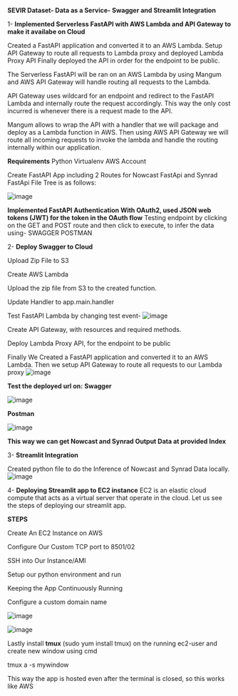 **SEVIR Dataset- Data as a Service- Swagger and Streamlit Integration**

1- **Implemented Serverless FastAPI with AWS Lambda and API Gateway to make it availabe on Cloud**

Created a FastAPI application and converted it to an AWS Lambda. Setup API Gateway to route all requests to Lambda proxy and deployed Lambda Proxy API
Finally deployed the API in order for the endpoint to be public.

The Serverless FastAPI will be ran on an AWS Lambda by using Mangum and AWS API Gateway will handle routing all requests to the Lambda.

API Gateway uses wildcard for an endpoint and redirect to the FastAPI Lambda and internally route the request accordingly. This way the only cost incurred is whenever there is a request made to the API.

Mangum allows to wrap the API with a handler that we will package and deploy as a Lambda function in AWS. Then using AWS API Gateway we will route all incoming requests to invoke the lambda and handle the routing internally within our application.

**Requirements**
Python
Virtualenv
AWS Account

Create FastAPI App including 2 Routes for Nowcast FastApi and Synrad FastApi
File Tree is as follows:

![image](https://user-images.githubusercontent.com/59785209/130325792-dad1c806-30c9-4362-9b91-52859736fd01.png)

**Implemented FastAPI Authentication With OAuth2, used JSON web tokens (JWT) for the token in the OAuth flow**
Testing endpoint by clicking on the GET and POST route and then click to execute, to infer the data using-
SWAGGER
POSTMAN

2- **Deploy Swagger to Cloud**

Upload Zip File to S3

Create AWS Lambda

Upload the zip file from S3 to the created function.

Update Handler to app.main.handler

Test FastAPI Lambda by changing test event-
![image](https://user-images.githubusercontent.com/59785209/130325784-314f85a7-66f9-420b-baf4-d01d59b66a9a.png)

Create API Gateway, with resources and required methods.

Deploy Lambda Proxy API, for the endpoint to be public

Finally We Created a FastAPI application and converted it to an AWS Lambda. Then we setup API Gateway to route all requests to our Lambda proxy
![image](https://user-images.githubusercontent.com/59785209/130325867-291d13d7-6c49-45dc-a4d3-af759d3aa1d2.png)

**Test the deployed url on:**
**Swagger**

![image](https://user-images.githubusercontent.com/59785209/130325381-ed8466a2-3243-45d5-b62b-95610a874d6b.png)

**Postman**

![image](https://user-images.githubusercontent.com/59785209/130325455-16c5a4d1-ac51-4b3a-82bc-9564b4871965.png)

**This way we can get Nowcast and Synrad Output Data at provided Index**


3- **Streamlit Integration**


Created python file to do the Inference of Nowcast and Synrad Data locally.
![image](https://user-images.githubusercontent.com/59785209/130325946-c627a757-804a-4a6f-a632-f6207673fd34.png)


4- **Deploying Streamlit app to EC2 instance**
EC2 is an elastic cloud compute that acts as a virtual server that operate in the cloud. Let us see the steps of deploying our streamlit app.
 
**STEPS**

Create An EC2 Instance on AWS

Configure Our Custom TCP port to 8501/02

SSH into Our Instance/AMI

Setup our python environment and run

Keeping the App Continuously Running

Configure a custom domain name

![image](https://user-images.githubusercontent.com/59785209/130325981-978da296-d384-47ef-aa1c-f219dc52b3d7.png)

![image](https://user-images.githubusercontent.com/59785209/130325988-18b961e4-01f1-4c64-b7df-f7c8019a1a71.png)

Lastly install **tmux** (sudo yum install tmux) on the running ec2-user and create new window using cmd

tmux a -s mywindow

This way the app is hosted even after the terminal is closed, so this works like AWS

